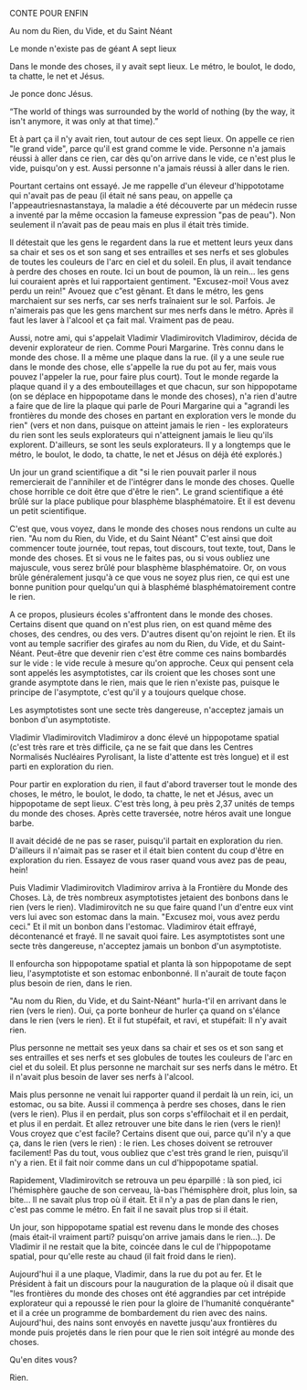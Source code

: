 CONTE POUR ENFIN

Au nom du Rien, du Vide, et du Saint Néant

Le monde n'existe pas
de géant
A sept lieux

Dans le monde des choses, il y avait sept lieux. Le métro, le boulot, le dodo, ta chatte, le net et Jésus.

Je ponce donc Jésus. 

“The world of things was surrounded by the world of nothing (by the way, it isn't anymore, it was only at that time).”

Et à part ça il n'y avait rien, 
tout autour de ces sept lieux. 
On appelle ce rien "le grand vide", parce qu'il est grand comme le vide. Personne n'a jamais réussi à aller dans ce rien, car dès qu'on arrive dans le vide, 
ce n'est plus le vide, 
puisqu'on y est. 
Aussi personne n'a jamais réussi à aller dans le rien. 

Pourtant certains ont essayé. 
Je me rappelle d'un éleveur d'hippototame qui n'avait pas de peau (il était né sans peau, on appelle ça l'appeautriesnastanstaya, la maladie a été découverte par un médecin russe a inventé par la même occasion la fameuse expression "pas de peau"). Non seulement il n’avait pas de peau mais en plus il était très timide. 

Il détestait que les gens le regardent dans la rue et mettent leurs yeux dans sa chair et ses os et son sang et ses entrailles et ses nerfs et ses globules de toutes les couleurs de l'arc en ciel et du soleil. En plus, il avait tendance à perdre des choses en route. Ici un bout de poumon, là un rein... les gens lui couraient après et lui rapportaient gentiment. 
"Excusez-moi! Vous avez perdu un rein!"
Avouez que c”est gênant.
Et dans le métro, les gens marchaient sur ses nerfs, car ses nerfs traînaient sur le sol. Parfois. 
Je n'aimerais pas que les gens marchent sur mes nerfs dans le métro. 
Après il faut les laver à l'alcool et ça fait mal. 
Vraiment pas de peau. 

Aussi, notre ami, qui s'appelait Vladimir Vladimirovitch Vladimirov, décida de devenir explorateur de rien. 
Comme Pouri Margarine. Très connu dans le monde des chose. Il a même une plaque dans la rue. (il y a une seule rue dans le monde des chose, elle s'appelle la rue du pot au fer, mais vous pouvez l'appeler la rue, pour faire plus court). Tout le monde regarde la plaque quand il y a des embouteillages et que chacun, sur son hippopotame (on se déplace en hippopotame dans le monde des choses), n'a rien d'autre a faire que de lire la plaque qui parle de Pouri Margarine qui a "agrandi les frontières du monde des choses en partant en exploration vers le monde du rien" (vers et non dans, puisque on atteint jamais le rien - les explorateurs du rien sont les seuls explorateurs qui n'atteignent jamais le lieu qu'ils explorent. D'ailleurs, se sont les seuls explorateurs. Il y a longtemps que le métro, le boulot, le dodo, ta chatte, le net et Jésus on déjà été explorés.)

Un jour un grand scientifique a dit "si le rien pouvait parler il nous remercierait de l'annihiler et de l'intégrer dans le monde des choses. Quelle chose horrible ce doit être que d'être le rien". 
Le grand scientifique a été brûlé sur la place publique pour blasphème blasphématoire.
Et il est devenu un petit scientifique. 

C'est que, vous voyez, dans le monde des choses nous rendons un culte au rien. 
"Au nom du Rien, du Vide, et du Saint Néant"
C'est ainsi que doit commencer toute journée, tout repas, tout discours, tout texte, 
tout,
Dans le monde des choses. 
Et si vous ne le faites pas, ou si vous oubliez une majuscule, vous serez brûlé pour blasphème blasphématoire. Or, on vous brûle généralement jusqu'à ce que vous ne soyez plus rien, ce qui est une bonne punition pour quelqu'un qui à blasphémé blasphématoirement contre le rien. 

A ce propos, plusieurs écoles s'affrontent dans le monde des choses. Certains disent que quand on n'est plus rien, on est quand même des choses, des cendres, ou des vers. D'autres disent qu'on rejoint le rien. Et ils vont au temple sacrifier des girafes au nom du Rien, du Vide, et du Saint-Néant. Peut-être que devenir rien c'est être comme ces nains bombardés sur le vide : le vide recule à mesure qu'on approche. Ceux qui pensent cela sont appelés les asymptotistes, car ils croient que les choses sont une grande asymptote dans le rien, mais que le rien n'existe pas, puisque le principe de l'asymptote, c'est qu'il y a toujours quelque chose. 

Les asymptotistes sont une secte très dangereuse, n'acceptez jamais un bonbon d'un asymptotiste. 

Vladimir Vladimirovitch Vladimirov a donc élevé un hippopotame spatial (c'est très rare et très difficile, ça ne se fait que dans les Centres Normalisés Nucléaires Pyrolisant, la liste d'attente est très longue) et il est parti en exploration du rien. 

Pour partir en exploration du rien, il faut d'abord traverser tout le monde des choses, le métro, le boulot, le dodo, ta chatte, le net et Jésus, avec un hippopotame de sept lieux. C'est très long, à peu près 2,37 unités de temps du monde des choses. Après cette traversée, notre héros avait une longue barbe.

Il avait décidé de ne pas se raser, puisqu'il partait en exploration du rien. D'ailleurs il n'aimait pas se raser et il était bien content du coup d'être en exploration du rien. Essayez de vous raser quand vous avez pas de peau, hein!

Puis Vladimir Vladimirovitch Vladimirov arriva à la Frontière du Monde des Choses. Là, de très nombreux asymptotistes jetaient des bonbons dans le rien (vers le rien). Vladimirovitch ne su que faire quand l'un d'entre eux vint vers lui avec son estomac dans la main. 
"Excusez moi, vous avez perdu ceci."
Et il mit un bonbon dans l'estomac. 
Vladimirov était effrayé, décontenancé et frayé. Il ne savait quoi faire. Les asymptotistes sont une secte très dangereuse, n'acceptez jamais un bonbon d'un asymptotiste. 

Il enfourcha son hippopotame spatial et planta là son hippopotame de sept lieu, l'asymptotiste et son estomac enbonbonné. Il n'aurait de toute façon plus besoin de rien, dans le rien. 

"Au nom du Rien, du Vide, et du Saint-Néant" hurla-t'il en arrivant dans le rien (vers le rien). Oui, ça porte bonheur de hurler ça quand on s'élance dans le rien (vers le rien). Et il fut stupéfait, et ravi, et stupéfait:
Il n'y avait rien. 

Plus personne ne mettait ses yeux dans sa chair et ses os et son sang et ses entrailles et ses nerfs et ses globules de toutes les couleurs de l'arc en ciel et du soleil. Et plus personne ne marchait sur ses nerfs dans le métro. Et il n'avait plus besoin de laver ses nerfs à l'alcool. 

Mais plus personne ne venait lui rapporter quand il perdait là un rein, ici, un estomac, ou sa bite. Aussi il commença à perdre ses choses, dans le rien (vers le rien). Plus il en perdait, plus son corps s'effilochait et il en perdait, et plus il en perdait. Et allez retrouver une bite dans le rien (vers le rien)! Vous croyez que c'est facile? Certains disent que oui, parce qu'il n'y a que ça, dans le rien (vers le rien) : le rien. Les choses doivent se retrouver facilement! Pas du tout, vous oubliez que c'est très grand le rien, puisqu'il n'y a rien. Et il fait noir comme dans un cul d'hippopotame spatial. 

Rapidement, Vladimirovitch se retrouva un peu éparpillé : là son pied, ici l'hémisphère gauche de son cerveau, là-bas l'hémisphère droit, plus loin, sa bite... Il ne savait plus trop où il était. Et il n'y a pas de plan dans le rien, c'est pas comme le métro. En fait il ne savait plus trop si il était. 

Un jour, son hippopotame spatial est revenu dans le monde des choses (mais était-il vraiment parti? puisqu'on arrive jamais dans le rien...). De Vladimir il ne restait que la bite, coincée dans le cul de l'hippopotame spatial, pour qu'elle reste au chaud (il fait froid dans le rien). 

Aujourd'hui il a une plaque, Vladimir, dans la rue du pot au fer. Et le Président à fait un discours pour la nauguration de la plaque où il disait que "les frontières du monde des choses ont été aggrandies par cet intrépide explorateur qui a repoussé le rien pour la gloire de l'humanité conquérante" et il a crée un programme de bombardement du rien avec des nains. Aujourd'hui, des nains sont envoyés en navette jusqu'aux frontières du monde puis projetés dans le rien pour que le rien soit intégré au monde des choses.

Qu'en dites vous?

Rien. 

